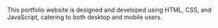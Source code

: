 This portfolio website is designed and developed using HTML, CSS, and JavaScript, catering to both desktop and mobile users.
